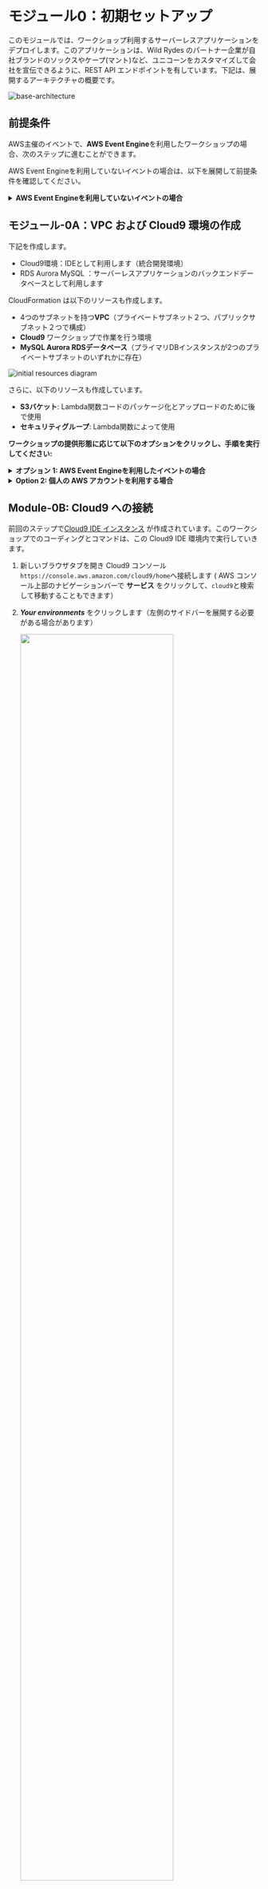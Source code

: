 # モジュール0：初期セットアップ

このモジュールでは、ワークショップ利用するサーバーレスアプリケーションをデプロイします。このアプリケーションは、Wild Rydes のパートナー企業が自社ブランドのソックスやケープ(マント)など、ユニコーンをカスタマイズして会社を宣伝できるように、REST API エンドポイントを有しています。下記は、展開するアーキテクチャの概要です。 

![base-architecture](images/00-base-architecture.png)


## 前提条件

AWS主催のイベントで、**AWS Event Engine**を利用したワークショップの場合、次のステップに進むことができます。

AWS Event Engineを利用していないイベントの場合は、以下を展開して前提条件を確認してください。 

<details>
<summary><strong> AWS Event Engineを利用していないイベントの場合 </strong></summary><p>


### AWS アカウント
このワークショップでは、Cloud9、Cognito、API Gateway、Lambda、RDS、WAF、Secrets Manager、IAM ポリシー、IAMロールを利用します。このAWSリソースを作成、管理するためAWSアカウントとアクセス権が必要です。

このワークショップの手順は、一度に1人の参加者のみが特定のAWSアカウントを使用していることを前提としています。別の参加者とアカウントを共有しようとすると、特定のリソースで名前の競合が発生する場合があります。個別のリージョンを使用することでこの問題を回避できますが、この作業を行うための手順は記載されていません。 

本番用のAWS環境、アカウントを使用しないでください。代わりに、必要なサービスへの**フルアクセス**できる権限をもった**検証アカウント**を使用することをお勧めします。 


### リージョンの選択
このワークショップは全体を通して１つのリージョンを使用します。このワークショップは、北米の2つのリージョンとヨーロッパの1つのリージョンをサポートしています。以下の起動スタックリンクから1つのリージョンを選択し、以後そのリージョンを使用し続けてください。

</details>

## モジュール-0A：VPC および Cloud9 環境の作成

下記を作成します。

* Cloud9環境：IDEとして利用します（統合開発環境）
* RDS Aurora MySQL ：サーバーレスアプリケーションのバックエンドデータベースとして利用します

CloudFormation は以下のリソースも作成します。 

* 4つのサブネットを持つ**VPC**（プライベートサブネット２つ、パブリックサブネット２つで構成）
* **Cloud9** ワークショップで作業を行う環境
* **MySQL Aurora RDSデータベース**（プライマリDBインスタンスが2つのプライベートサブネットのいずれかに存在）

![initial resources diagram](images/0C-diagram-with-aurora.png)


さらに、以下のリソースも作成しています。

* **S3バケット**: Lambda関数コードのパッケージ化とアップロードのために後で使用
* **セキュリティグループ**: Lambda関数によって使用



**ワークショップの提供形態に応じて以下のオプションをクリックし、手順を実行してください:**

<details>
<summary><strong> オプション 1: AWS Event Engineを利用したイベントの場合 </strong></summary><p>
If you are using AWS Event Engine, an AWS CloudFormation stack should be automatically created for you.

1. [https://dashboard.eventengine.run](https://dashboard.eventengine.run)に移動します。

1. 次の画面で、イベント主催者から受け取ったハッシュコードを入力し、**Proceed** をクリックします。

   ![event-engine-login](images/00-event-engine-login.png)

1. **AWS Console** をクリックします。

   ![](images/00-event-engine-console-login.png)

1. **Open AWS Console** をクリックします。または、**Copy Login Link** をクリックし **Chrome** か **Firefox**でこのリンクを開いてください。
   
    ![](images/00-event-engine-console-login-2.png)
    
1. CloudFormation のコンソールへ移動します。**サービス** をクリックし `CloudFormation` を入力しクリックしてください。

1. ２つのスタックが作成されていることを確認します。
   * **メインスタック**：`mod-3269ecbd5edf43ac` のような名前です。主なリソースが含まれます。
   * ネストスタック：`aws-cloud9-Secure-Serverless-Cloud9-<alphanumeric-letters>`のような名前です。作業用の Cloud9 環境が含まれます。
   
1. **メインスタック** (`mod-`から始まるスタック)を選択し、**Outputs** タブをクリックします。このページをワークショップ中開いておいて、参照できるようにしておいてください。

    ![](images/00-ee-cloudformation.png)
    

</details>

<details>
<summary><strong> Option 2: 個人の AWS アカウントを利用する場合</strong></summary><p>
個人の AWS アカウントを利用する場合、CloudFormation テンプレートを利用しセットアップを行います。

1. いずれかのリージョンを選択して、下記の **Launch Stack** ボタンをクリックしてください。Aurora や Cloud9 などのサービスを作成します。

	&#128161; **リンクをクリックするときは、⌘（mac）またはCtrl（Windows）を押したままにして、新しいタブで開くようにします** &#128161;

	リージョン| リージョンコード | リンク 
	------|------|-------
	EU (アイルランド) | <span style="font-family:'Courier';">eu-west-1</span> | [![Launch setup resource in eu-west-1](images/cfn-launch-stack.png)](https://console.aws.amazon.com/cloudformation/home?region=eu-west-1#/stacks/new?stackName=Secure-Serverless&templateURL=https://s3.amazonaws.com/wildrydes-us-east-1/Security/init-template.yml)
	US West (オレゴン) | <span style="font-family:'Courier';">us-west-2</span> | [![Launch setup resource in us-west-2](images/cfn-launch-stack.png)](https://console.aws.amazon.com/cloudformation/home?region=us-west-2#/stacks/new?stackName=Secure-Serverless&templateURL=https://s3.amazonaws.com/wildrydes-us-east-1/Security/init-template.yml)
	US East (バージニア北部) | <span style="font-family:'Courier';">us-east-1</span> | [![Launch setup resource in us-east-1](images/cfn-launch-stack.png)](https://console.aws.amazon.com/cloudformation/home?region=us-east-1#/stacks/new?stackName=Secure-Serverless&templateURL=https://s3.amazonaws.com/wildrydes-us-east-1/Security/init-template.yml)

1. **次へ**をクリックします 

1. **ステップ2：スタックの詳細を指定** ページで下記を入力してクリックします。
	
	* スタックの名前  ***`Secure-Serverless`***
	* データベースのパスワード  ***`Corp123!`***
	
	> 注：別のパスワードも指定できます。ただし、パスワードは８文字以上である必要があります。また、後のmodule-0Dで `src/app/dbUtils.js`ファイルに記載されたパスワードを変更する必要があります。 
	
1.  **ステップ3：スタックオプションの 設定** ページで、そのまま **次へ** をクリックします。

1. 構成を確認し、**スタックの作成** をクリックします。 

1. CloudFormation スタックの作成が完了するのを待っている間に、ラップトップに **PostMan** がインストールされているか確認してください。そうでない場合は、[https](https://www.getpostman.com/):[//www.getpostman.com](https://www.getpostman.com/)からダウンロードしてインストールします。後で使用します。 

1. スタックの作成には数分かかります。画面左上の[ **スタック** ]を選択して、スタック一覧ページに移動し、スタックが *CREATE_COMPLETE* のステータスが表示されるまで待ちます。更新アイコンを定期的にクリックして、進捗状況を確認してください。 

	> 注：CloudFormation はネストされたスタックをデプロイして、Cloud9 リソースを起動します。「aws-cloud9-Secure-Serverless-」というプレフィックスが付いたテンプレートは無視しても問題ありません。 

1. CloudFormation の作成が完了したら、**Secure-Serverless** スタックの **出力** タブに移動し、**AuroraEndpoint** をテキストエディターにコピーします。次のステップで Aurora データベースに接続するために利用します。（このページをワークショップ中開いておいて、参照できるようにしておいてください）

	![cloudformation output](images/0a-cloudformation-output-with-aurora-endpoint.png)

</details>


## Module-0B: Cloud9 への接続

前回のステップで[Cloud9 IDE インスタンス](https://aws.amazon.com/cloud9/) が作成されています。このワークショップでのコーディングとコマンドは、この Cloud9 IDE 環境内で実行していきます。

1. 新しいブラウザタブを開き Cloud9 コンソール `https://console.aws.amazon.com/cloud9/home`へ接続します ( AWS コンソール上部のナビゲーションバーで **サービス** をクリックして、`cloud9`と検索して移動することもできます） 

1. ***Your environments*** をクリックします（左側のサイドバーを展開する必要がある場合があります） 

	<img src="images/0B-cloud9-environments.png" width="80%" />

1. *Secure-Serverless-Cloud9* 環境の ***Open IDE***  をクリックします
	
	![Cloud9 Open IDE](images/0C-open-ide.png)

	Cloud9 を開けない場合は、以下を使用していることを確認してください。 
	
	* **Chrome** または **Firefox** のブラウザ
	* サードパーティの Cookie が有効になっていることを確認　[**シューティングガイド**](https://docs.aws.amazon.com/cloud9/latest/user-guide/troubleshooting.html#troubleshooting-env-loading)

1. 次のように、統合開発環境（IDE）環境が表示されます。AWS Cloud9 は、ブラウザのみでコードを記述、実行、デバッグできるクラウドベースの IDE です。また、ターミナルウィンドウでシェルコマンドも実行できます。 

	![](images/0B-cloud9-start.png)

	このワークショップを通して、 AWS Cloud9 IDE を開いたままにしてください。多くの作業で使用します。 

1. このワークショップのコンテンツを取得します。Cloud9 ターミナルウィンドウ（画面下部）で、次のコマンドを実行して、このリポジトリのクローンを作成します。

	`git clone https://github.com/aws-samples/aws-serverless-security-workshop.git`

    ※ターミナルウィンドウの画面を広くすると、より効率的に作業ができます。
   
   ![](images/0B-clone-repo.png)

:bulb:**Tip:**  Keep an open scratch pad in Cloud9 for notes on resource IDs, etc. that you will need for future steps: 

1.  Cloud9 で新しいファイルを作成します。

    ![](images/0B-create-scratch.png)

1.  別に開いてある CloudFormation コンソールの画面から、**出力**の下に表示されたリソースID をコピーアンドペーストします。  `scratch.txt` として保存してください。

    ![](images/0B-copy-past-scratch.png)
    

## Module-0C: データベースの準備

いくつかのテーブルを作成し、Aurora データベースに初期値を追加していきます。Aurora データベースはModule-0A でプライベートサブネットで起動されているため、データベースはインターネットから直接接続できないようになっています。

Cloud9 インスタンスとAuroraデータベースは同じ VPC にあるため、Cloud9 インスタンスからデータベースを管理できます（データベースのセキュリティグループは、接続を許可するように構成されています）。 

データベースの準備：

1. Cloud9 のターミナルウィンドウで、リポジトリのフォルダーに移動します 。

 	```
 	cd aws-serverless-security-workshop/
 	```

    ![](images/0C-cloud9-cd.png)

1. 次のコマンドを使用してクラスターに接続します。**エンドポイントの情報をコピーしたものに置き換えます**。

	`mysql -h <YOUR-AURORA-SERVERLESS-ENDPOINT> -u admin -p`

	パスワードを求められるので *`Corp123!`* （もしくは個別に指定したもの）を入力します

1. mysql コマンドプロンプトで (`mysql> `)、次のコマンドを入力します。 

	`source src/init/db/queries.sql`
	
	次のような出力が表示されるはずです。 
	
	``` bash
	mysql> source src/init/db/queries.sql
	Query OK, 1 row affected (0.01 sec)
	
	Database changed
	Query OK, 0 rows affected (0.02 sec)
	
	Query OK, 0 rows affected (0.02 sec)
	
	Query OK, 0 rows affected (0.02 sec)
	
	Query OK, 0 rows affected (0.02 sec)
	
	Query OK, 0 rows affected (0.02 sec)
	
	Query OK, 0 rows affected (0.03 sec)
	
	Query OK, 1 row affected, 1 warning (0.00 sec)
	
	Query OK, 2 rows affected (0.01 sec)
	Records: 2  Duplicates: 0  Warnings: 0
	
	Query OK, 8 rows affected (0.01 sec)
	Records: 8  Duplicates: 0  Warnings: 0
	
	Query OK, 7 rows affected (0.00 sec)
	Records: 7  Duplicates: 0  Warnings: 0
	
	Query OK, 4 rows affected (0.00 sec)
	Records: 4  Duplicates: 0  Warnings: 0
		
	mysql> 
	```

1. 次の SQL クエリを実行して、テーブルの内容を調べます。
	
	```sql 
	SHOW tables;
	```

	 テーブルの内容が表示されます 。

	```sql 
	mysql> SHOW tables;
	+---------------------------------+
	| Tables_in_unicorn_customization |
	+---------------------------------+
	| Capes                           |
	| Companies                       |
	| Custom_Unicorns                 |
	| Glasses                         |
	| Horns                           |
	| Socks                           |
	+---------------------------------+
	6 rows in set (0.00 sec)
	```

	  次の SQL クエリを実行して、Capes テーブルの内容を調べます。
	
	```sql 
	SELECT * FROM Capes;
	```

	  テーブルの内容が表示されます 。
	
	```sql
	mysql> SELECT * FROM Capes;
	+----+--------------------+-------+
	| ID | NAME               | PRICE |
	+----+--------------------+-------+
	|  1 | White              |  0.00 |
	|  2 | Rainbow            |  2.00 |
	|  3 | Branded on White   |  3.00 |
	|  4 | Branded on Rainbow |  4.00 |
	+----+--------------------+-------+
	4 rows in set (0.00 sec)
	```

1. 内容の確認が終わったら、 `exit` コマンドを使用して mysql 接続を切断します。

## Module-0D: サーバーレスアプリケーションのコード確認

Lambda 関数のコードは `aws-serverless-security-workshop/src/app`にあります。このフォルダーに移動し、まず次のコマンドでノードの依存関係をインストールしてきます。 
	
```sh
$ cd ~/environment/aws-serverless-security-workshop/src/app
$ npm install
```

> 注: もし下記の警告が表示されても無視してください。この部分は [**module 7**](../07-dependency-vulnerability/README.md) で扱います :)
> 
> <img src="images/0D-vulnerability.png" width="65%"/>

この`src/app` フォルダーにはいくつかのファイルがあります。
- **unicornParts.js**: ユニコーンカスタマイズオプションを一覧表示する Lambda 関数のメインファイル
- **customizeUnicorn.js**: ユニコーンカスタマイズ構成の作成/記述/削除を処理する Lambda 関数のメインファイル
- **dbUtils.js**: このファイルには、アプリケーションのすべてのデータベース/クエリロジックが含まれています。また、すべての接続情報が平文で書かれています（！） 


Cloud9 のサイドバーでこれらのファイルを探して、コードを確認してください。

![](images/0D-review-code.png)



さらに、フォルダーには下記のファイルもあります。今はこれらを厳密に確認する必要はありません。 

- **httpUtils.js**:  アプリケーションからの http 応答ロジックが含まれています 
- **managePartners.js**: 新しいパートナー企業を登録するためのロジックを処理する Lambda 関数のメインファイル。これについてはモジュール1で詳しく説明します 。
- **package.json**: Nodejs プロジェクトマニフェストのファイル（コードの依存関係のリストを含む）

コードに加えて、Lambda 関数と REST API の構成は`template.yaml` に **AWS SAM**（Serverless Application Model）テンプレートとして記述されています。 

[AWS SAM](https://github.com/awslabs/serverless-application-model) を利用すると、簡潔な構文でサーバーレスアプリケーションを定義できます。`template.yaml`では３つの Lambda 関数が定義されており、Swagger テンプレートで定義された REST API にマッピングされていることがわかります。

<table>
  <tr>
    <th>Lambda 関数</th>
    <th>Main handler code</th>
    <th>API リソース</th>
    <th>HTTP メソッド</th>
    <th>説明</th>
  </tr>
  <tr>
    <td rowspan="4">UnicornPartsFunction</td>
    <td rowspan="4">unicornParts.js</td>
    <td>/horns</td>
    <td>GET</td>
    <td>List customization options for horns</td>
  </tr>
  <tr>
    <td>/glasses</td>
    <td>GET</td>
    <td>List customization options for glasses</td>
  </tr>
  <tr>
    <td>/socks</td>
    <td>GET</td>
    <td>List customization options for socks</td>
  </tr>
  <tr>
    <td>/capes</td>
    <td>GET</td>
    <td>List customization options for capes</td>
  </tr>
  <tr>
    <td rowspan="4">CustomizeUnicornFunction</td>
    <td rowspan="4">customizeUnicorn.js</td>
    <td>/customizations</td>
    <td>POST</td>
    <td>Create unicorn customization</td>
  </tr>
  <tr>
    <td>/customizations</td>
    <td>GET</td>
    <td>List unicorn customization</td>
  </tr>
  <tr>
    <td>/customizations/{id}</td>
    <td>GET</td>
    <td>Describe a unicorn customization</td>
  </tr>
  <tr>
    <td>/customizations/{id}</td>
    <td>DELETE</td>
    <td>Delete a unicorn customization</td>
  </tr>
  <tr>
    <td>ManagePartnerFunction</td>
    <td>managePartners.js</td>
    <td>/partners</td>
    <td>POST</td>
    <td>Register a new partner company</td>
  </tr
</table>

## Module-0E: SAM Local によるアプリケーションのローカル実行

1. コードを確認した後、 **src/app/dbUtils.js** の *host* 情報を Aurora エンドポイントに置き換えて保存します（Macの場合は⌘+ s、Windowsの場合はCtrl + s、またはファイル->保存） 
   
   <img src="images/0D-db-endpoint-in-code.png" width="70%" />

   :bulb: ファイル変更後に保存を行っていない場合、ファイル名の右側に灰色のマークが表示されます。
   
   <img src="images/0E-unsaved.png" width="50%" />
   
   SAM Local を使用してローカルで API をテストしていきます。

1. **右のパネル** にある **AWS Resource** をクリック

	<img src="images/0D-aws-resource-bar.png" width="80%" />

1. *Local Functions (1)*という名前のフォルダーツリーが表示されます。

1. `src` フォルダーの下にある **UnicornPartsFunction** を選択します 

1. 上部パネルのドロップダウンをクリックし、**Run APIGateway Local** を選択します 

	<img src="images/0D-run-apigateway-local.png" width="40%" />

1. 次に、再生アイコンをクリックします。API をローカルでテストするための新しいパネルが表示されます

1. 表示されたパネルの **Path** パラメータに`/socks`と表示されているはずです。（表示のない場合は、ユニコーンの部品（例えば`/socks`、`/glasses`、`/capes`、`/horns`など）を選択してしてください。）そして**Run **をクリックします

	> API を初めてローカルでテストする場合、Docker がプルダウンされている状態でセットアップされているため最大1〜2分かかります。

	レスポンスとして `200 OK` を取得できるはずです。
	
	スクリーンショットの例:
	
	![Local Queries](images/0E-sam-local-result.png)
	
	

これは、アプリケーションが Cloud9 環境内（ローカル）で正常に実行できたことを示しています。これで、サーバーレスアプリケーションをデプロイする準備が整いました！

## Module-0F: アプリケーションのデプロイとテスト

1. CloudFormation スタックが作成した S3 バケットの名前を確認します。

	* scratch.txtから、**DeploymentS3Bucket**を探します。
	
	  ![CloudFormation output](images/0F-copy-bucket.png)
	
	* 見つからない場合は、Cloudformation コンソールの**出力**タブから**DeploymentS3Bucket** を探します。 

	  ![CloudFormation output](images/0D-cloudformation-output-w-bucket-highlight.png)

1. ターミナルで、bash 変数を設定します ( REGION 変数と BUCKET 変数を設定)

	```
	REGION=`ec2-metadata -z | awk '{print $2}' | sed 's/[a-z]$//'`
	BUCKET=<DeploymentS3Bucketの値を入力>
	```
	
1. `src` フォルダー内にいることを確認します

	```
	cd	~/environment/aws-serverless-security-workshop/src
	```

1. 以下を実行して Lambda コードをパッケージ化し、S3 にアップロードし、コードをホストする S3 パスを参照するように CloudFormation テンプレートを更新します

	```
	aws cloudformation package --template-file template.yaml --s3-bucket $BUCKET --output-template packaged.yaml
	```

1. 次のコマンドを使用してサーバーレス API をデプロイします。このテンプレートは、CloudFormation スタック (`Secure-Serverless`) からサブネット ID などの出力を参照していることに注意してください

	```
	aws cloudformation deploy --template-file packaged.yaml --stack-name CustomizeUnicorns --region $REGION --capabilities CAPABILITY_IAM --parameter-overrides InitResourceStack=Secure-Serverless
	```

1. スタックが正常にデプロイされるまで待ちます

	```
	Waiting for changeset to be created..
	Waiting for stack create/update to complete
	Successfully created/updated stack - CustomizeUnicorns
	```

1. CloudFormation スタックの出力から、デプロイしたサーバーレス API のベースエンドポイントを確認できます。

	コマンドラインから下記を入力して確認できます。

	```
	aws cloudformation describe-stacks --region $REGION --stack-name CustomizeUnicorns --query "Stacks[0].Outputs[0].OutputValue" --output text
	```

	出力例.
	```
$ aws cloudformation describe-stacks --region $REGION --stack-name CustomizeUnicorns --query "Stacks[0].Outputs[0].OutputValue" --output text
https://rs86gmk5bf.execute-api.us-west-2.amazonaws.com/dev/
	```

	 または [CloudFormation コンソール](https://console.aws.amazon.com/cloudformation/home)で、`CustomizeUnicorns` スタックの **出力** タブでも確認できます。

1. ブラウザ（または `curl`) で次の API をテストします。先ほど確認した API ベースエンドポイントに API パス(例： `/socks`) を追加することを忘れないでください 

	<table>
	  <tr>
	    <th>API</th>
	    <th>HTTP メソッド</th> 
	    <th>パス</th> 
	  </tr>
	  <tr>
	    <td> horn(角) のカスタマイズオプションと価格の一覧</td>
	    <td>GET</td> 
	    <td>/horns</td>
	  </tr>
	  <tr>
	    <td> glasses(メガネ) のカスタマイズオプションと価格の一覧  </td>
	    <td>GET </td> 
	    <td>/glasses</td>
	  </tr>
	  <tr>
	    <td> capes(マント) のカスタマイズオプションと価格の一覧 </td>
	    <td>GET</td> 
	    <td>/capes </td>
	  </tr>
	  <tr>
	    <td> socks(ソックス) のカスタマイズオプションと価格の一覧 </td>
	    <td> GET </td> 
	    <td>/socks </td>
	  </tr>
	</table>
	
	出力例:
	
	![test api in browser](images/0E-test-browser.png)

	
## Module-0G: Postman のセットアップと API テスト


最後に、[**Postman**](https://www.getpostman.com/) を使用して API リクエストをテストします。

1. パソコンに Postman をインストールしていない場合は、[https://www.getpostman.com/](https://www.getpostman.com/)からダウンロードしてインストールしてください 

1. 各 API をテストできる Postman コレクションをインポートします。 

	* postman の **Import** ボタンをクリックします。
	* 次に、 **Import from Link** から以下のリンクを指定します。

		`https://raw.githubusercontent.com/aws-samples/aws-serverless-security-workshop/master/src/test-events/Customize_Unicorns.postman_collection.json`
	* 次に、 **Import from Link** から以下のリンクを指定します。
	
		<img src="images/0F-import-postman.png" width="50%" />
	
1. 画面左側に、`Customize_Unicorns` というコレクションが表示されます。

	<img src="images/0F-postman-after-import.png" width="60%" />

1. postman の環境を作成し、`base_url` 変数を設定します。
	1. 画面右上の &#9881; アイコンから (“Manage Environments”) をクリックします

	   <img src="images/0F-postman-manage-env.png" width="90%" />
	
	1. **Add** ボタンをクリックして新しい環境を作成します。
	1. 環境名 `dev` を入力します
	1. `base_url` 変数を追加し、 先程作成した API ベースエンドポイントを値として入力します。

	   &#9888; **値の最後に `/`をつけないように注意してください！**  &#9888;

	   スクリーンショットの例

	   <img src="images/0F-postman-environment.png" width="70%" />
	
	> Postmanの環境と変数の詳細は[managing environments](https://www.getpostman.com/docs/v6/postman/environments_and_globals/manage_environments) で確認できます
	
1. **Add** をクリックして `dev` 環境を作成したのち 、**X** をクリックして Manage Environments を終了します。

1. 画面右上のドロップダウンメニューから`dev` を選択します。

	<img src="images/0F-select-dev-env.png" width="90%" />

1. Postman を使ってAPIをテストする用意ができました。画面左のサイドバーから`Customize_Unicorns` コレクションをクリックし、 `List customization options` フォルダを開きます。 フォルダの中の API を1つ選択し、**Send** ボタンをクリックしてリクエストを送信し、結果を確認します。

	![Postman Get request](images/0F-postman-test-get.png)


## 次のステップ
デプロイしたサーバーレスアプリケーションの保護を開始します。ワークショップの [トップページ](../../README.md) に戻り、次のモジュールを選択してください。


